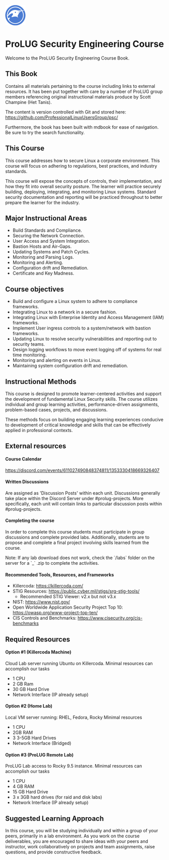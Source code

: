 <div class="flex-container">
        <img src="https://github.com/ProfessionalLinuxUsersGroup/img/blob/main/Assets/Logos/ProLUG_Round_Transparent_LOGO.png?raw=true" width="64" height="64"></img>
    <p>
        <h1>ProLUG Security Engineering Course</h1>
    </p>
</div>

Welcome to the ProLUG Security Engineering Course Book.

## This Book

Contains all materials pertaining to the course including links to external resources.
It has been put together with care by a number of ProLUG group members referencing original
instructional materials produce by Scott Champine (Het Tanis).

The content is version controlled with Git and stored here: <https://github.com/ProfessionalLinuxUsersGroup/psc/>

Furthermore, the book has been built with mdbook for ease of navigation. Be sure to try the search functionality.

## This Course

This course addresses how to secure Linux a corporate environment. This course
will focus on adhering to regulations, best practices, and industry standards.

This course will expose the concepts of controls, their implementation, and how
they fit into overall security posture. The learner will practice securely building,
deploying, integrating, and monitoring Linux systems. Standard security documentation
and reporting will be practiced throughout to better prepare the learner for the industry.

## Major Instructional Areas

- Build Standards and Compliance.
- Securing the Network Connection.
- User Access and System Integration.
- Bastion Hosts and Air-Gaps.
- Updating Systems and Patch Cycles.
- Monitoring and Parsing Logs.
- Monitoring and Alerting.
- Configuration drift and Remediation.
- Certificate and Key Madness.

## Course objectives

- Build and configure a Linux system to adhere to compliance frameworks.
- Integrating Linux to a network in a secure fashion.
- Integrating Linux with Enterprise Identity and Access Management (IAM) frameworks.
- Implement User ingress controls to a system/network with bastion frameworks.
- Updating Linux to resolve security vulnerabilities and reporting out to security teams.
- Design logging workflows to move event logging off of systems for real time monitoring.
- Monitoring and alerting on events in Linux.
- Maintaining system configuration drift and remediation.

## Instructional Methods

This course is designed to promote learner-centered activities and support the
development of fundamental Linux Security skills. The course utilizes individual
and group learning activities, performance-driven assignments, problem-based cases,
projects, and discussions.

These methods focus on building engaging learning experiences conducive to development
of critical knowledge and skills that can be effectively applied in professional contexts.

## External resources

#### Course Calendar

<https://discord.com/events/611027490848374811/1353330418669326407>

#### Written Discussions

Are assigned as 'Discussion Posts' within each unit. Discussions generally take place
within the Discord Server under #prolug-projects. More specifically, each unit will
contain links to particular discussion posts within #prolug-projects.

#### Completing the course

In order to complete this course students must participate in group discussions and
complete provided labs. Additionally, students are to propose and complete a final
project involving skills learned from the course.

<div class="warning">
Note: If any lab download does not work, check the `/labs` folder on the server for a `<course>_<unit#>` .zip to complete the activities.
</div>

#### Recommended Tools, Resources, and Frameworks

- Killercoda: <https://killercoda.com/>
- STIG Resources: <https://public.cyber.mil/stigs/srg-stig-tools/>
  - Recommended STIG Viewer: v2.x but not v3.x
- NIST: <https://www.nist.gov/>
- Open Worldwide Application Security Project Top 10: <https://owasp.org/www-project-top-ten/>
- CIS Controls and Benchmarks: <https://www.cisecurity.org/cis-benchmarks>

## Required Resources

#### Option #1 (Killercoda Machine)

Cloud Lab server running Ubuntu on Killercoda.
Minimal resources can accomplish our tasks

- 1 CPU
- 2 GB Ram
- 30 GB Hard Drive
- Network Interface (IP already setup)

#### Option #2 (Home Lab)

Local VM server running: RHEL, Fedora, Rocky
Minimal resources

- 1 CPU
- 2GB RAM
- 3 3-5GB Hard Drives
- Network Interface (Bridged)

#### Option #3 (ProLUG Remote Lab)

ProLUG Lab access to Rocky 9.5 instance.
Minimal resources can accomplish our tasks

- 1 CPU
- 4 GB RAM
- 15 GB Hard Drive
- 3 x 3GB hard drives (for raid and disk labs)
- Network Interface (IP already setup)

## Suggested Learning Approach

In this course, you will be studying individually and within a group of your peers,
primarily in a lab environment. As you work on the course deliverables, you are
encouraged to share ideas with your peers and instructor, work collaboratively on
projects and team assignments, raise questions, and provide constructive feedback.
